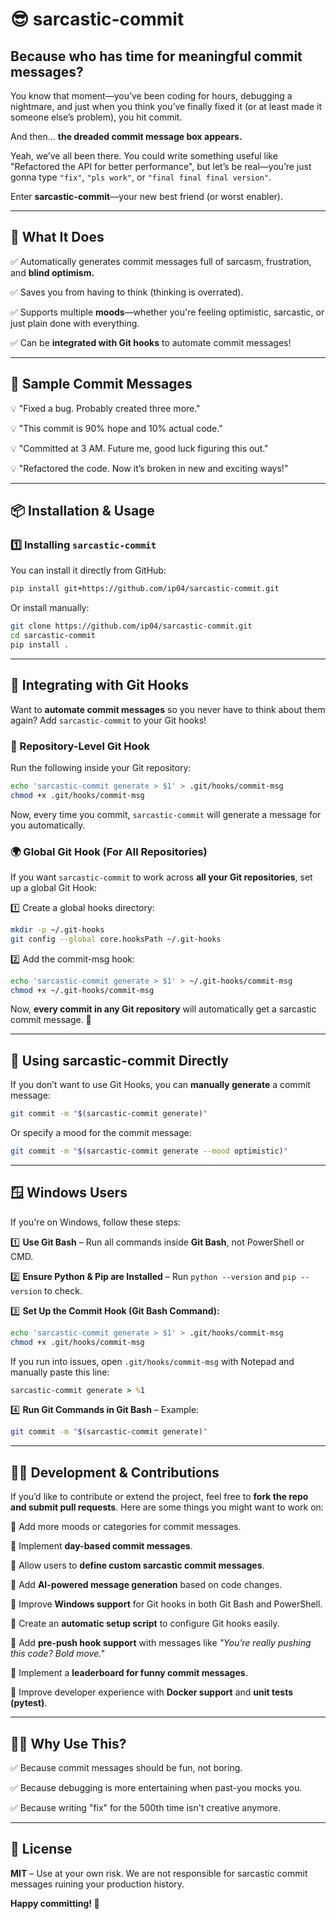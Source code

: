 # 😎 sarcastic-commit

## Because who has time for meaningful commit messages?

You know that moment—you’ve been coding for hours, debugging a nightmare, and just when you think you’ve finally fixed it (or at least made it someone else’s problem), you hit commit.

And then... **the dreaded commit message box appears.**

Yeah, we’ve all been there. You could write something useful like "Refactored the API for better performance", but let’s be real—you’re just gonna type `"fix"`, `"pls work"`, or `"final final final version"`.

Enter **sarcastic-commit**—your new best friend (or worst enabler).

---

## 🚀 What It Does

✅ Automatically generates commit messages full of sarcasm, frustration, and **blind optimism.**

✅ Saves you from having to think (thinking is overrated).

✅ Supports multiple **moods**—whether you're feeling optimistic, sarcastic, or just plain done with everything.

✅ Can be **integrated with Git hooks** to automate commit messages!

---

## 🎯 Sample Commit Messages

💡 "Fixed a bug. Probably created three more."

💡 "This commit is 90% hope and 10% actual code."

💡 "Committed at 3 AM. Future me, good luck figuring this out."

💡 "Refactored the code. Now it’s broken in new and exciting ways!"

---

## 📦 Installation & Usage

### 1️⃣ Installing `sarcastic-commit`

You can install it directly from GitHub:

```bash
pip install git+https://github.com/ip04/sarcastic-commit.git
```

Or install manually:

```bash
git clone https://github.com/ip04/sarcastic-commit.git
cd sarcastic-commit
pip install .
```

---

## 🔗 Integrating with Git Hooks

Want to **automate commit messages** so you never have to think about them again? Add `sarcastic-commit` to your Git hooks!

### 🔹 Repository-Level Git Hook

Run the following inside your Git repository:

```bash
echo 'sarcastic-commit generate > $1' > .git/hooks/commit-msg
chmod +x .git/hooks/commit-msg
```

Now, every time you commit, `sarcastic-commit` will generate a message for you automatically.

### 🌍 Global Git Hook (For All Repositories)

If you want `sarcastic-commit` to work across **all your Git repositories**, set up a global Git Hook:

1️⃣ Create a global hooks directory:

```bash
mkdir -p ~/.git-hooks
git config --global core.hooksPath ~/.git-hooks
```

2️⃣ Add the commit-msg hook:

```bash
echo 'sarcastic-commit generate > $1' > ~/.git-hooks/commit-msg
chmod +x ~/.git-hooks/commit-msg
```

Now, **every commit in any Git repository** will automatically get a sarcastic commit message. 🎉

---

## 🎯 Using sarcastic-commit Directly

If you don’t want to use Git Hooks, you can **manually generate** a commit message:

```bash
git commit -m "$(sarcastic-commit generate)"
```

Or specify a mood for the commit message:

```bash
git commit -m "$(sarcastic-commit generate --mood optimistic)"
```

---

## 🪟 Windows Users

If you're on Windows, follow these steps:

1️⃣ **Use Git Bash** – Run all commands inside **Git Bash**, not PowerShell or CMD.

2️⃣ **Ensure Python & Pip are Installed** – Run `python --version` and `pip --version` to check.

3️⃣ **Set Up the Commit Hook (Git Bash Command):**

```bash
echo 'sarcastic-commit generate > $1' > .git/hooks/commit-msg
chmod +x .git/hooks/commit-msg
```

If you run into issues, open `.git/hooks/commit-msg` with Notepad and manually paste this line:

```cmd
sarcastic-commit generate > %1
```

4️⃣ **Run Git Commands in Git Bash** – Example:

```bash
git commit -m "$(sarcastic-commit generate)"
```

---

## 👩‍💻 Development & Contributions

If you’d like to contribute or extend the project, feel free to **fork the repo and submit pull requests**. Here are some things you might want to work on:

🚀 Add more moods or categories for commit messages.

🚀 Implement **day-based commit messages**.

🚀 Allow users to **define custom sarcastic commit messages**.

🚀 Add **AI-powered message generation** based on code changes.

🚀 Improve **Windows support** for Git hooks in both Git Bash and PowerShell.

🚀 Create an **automatic setup script** to configure Git hooks easily.

🚀 Add **pre-push hook support** with messages like _"You’re really pushing this code? Bold move."_

🚀 Implement a **leaderboard for funny commit messages**.

🚀 Improve developer experience with **Docker support** and **unit tests (pytest)**.

---

## 🤷‍♂️ Why Use This?

✅ Because commit messages should be fun, not boring.

✅ Because debugging is more entertaining when past-you mocks you.

✅ Because writing "fix" for the 500th time isn't creative anymore.

---

## 📜 License

**MIT** – Use at your own risk. We are not responsible for sarcastic commit messages ruining your production history.

**Happy committing! 🚀**
